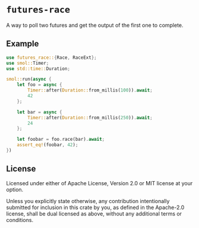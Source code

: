 # `futures-race`

A way to poll two futures and get the output of the first one to complete.

## Example

```rust
use futures_race::{Race, RaceExt};
use smol::Timer;
use std::time::Duration;

smol::run(async {
    let foo = async {
        Timer::after(Duration::from_millis(100)).await;
        42
    };

    let bar = async {
        Timer::after(Duration::from_millis(250)).await;
        24
    };

    let foobar = foo.race(bar).await;
    assert_eq!(foobar, 42);
})
```

## License
Licensed under either of Apache License, Version 2.0 or MIT license at your option.

Unless you explicitly state otherwise, any contribution intentionally submitted for inclusion in
this crate by you, as defined in the Apache-2.0 license, shall be dual licensed as above, without
any additional terms or conditions.
